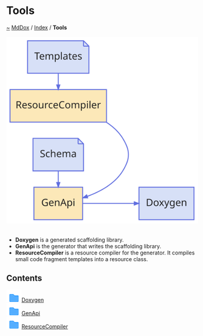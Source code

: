 <a id="tools"></a>
<h1>Tools</h1>
<a id="dir_7e461070e7b716e896e0d97cd6a82321"></a>
<a href="https://github.com/CharlesCarley/MdDox#~">~</a>
<a href="indexpage.md#mddox">MdDox</a>
<span class="inline-text">/</span>
<a href="index.md#index">Index</a>
<span class="inline-text">/</span>
<span class="bold-text"><b>Tools</b></span>
<br/>
<br/>
<img src="../images/dot/internal-diagram-139.dot.svg"/><br/>
<br/>
<ul>
<li><span class="bold-text"><b>Doxygen</b></span>
<span class="inline-text"> is a generated scaffolding library.</span>
</li>
<li><span class="bold-text"><b>GenApi</b></span>
<span class="inline-text"> is the generator that writes the scaffolding library.</span>
</li>
<li><span class="bold-text"><b>ResourceCompiler</b></span>
<span class="inline-text"> is a resource compiler for the generator. It compiles small code fragment templates into a resource class. </span>
</li>
</ul>
<a id="contents"></a>
<h2>Contents</h2>
<div class="icon-link">
<img src="../images/folder.svg"/><a href="dir_b7487e7b43f0278857c63f4e9ad683a3.md#doxygen">Doxygen</a>
</div>
<div class="icon-link">
<img src="../images/folder.svg"/><a href="dir_f29546df2d60a62028851d3354c1d20f.md#genapi">GenApi</a>
</div>
<div class="icon-link">
<img src="../images/folder.svg"/><a href="dir_ad64d74126afa4ea39d3914a0c472a63.md#resourcecompiler">ResourceCompiler</a>
</div>
</div>
</div>
</body>
</html>
